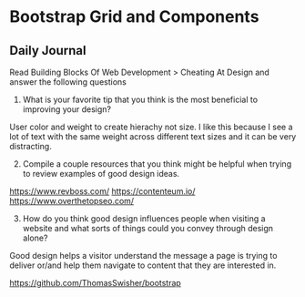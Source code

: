 # Bootstrap Grid and Components

## Daily Journal
Read Building Blocks Of Web Development > Cheating At Design and answer the following questions

1. What is your favorite tip that you think is the most beneficial to improving your design?

User color and weight to create hierachy not size. I like this because I see a lot of text with the same weight across different text sizes and it can be very distracting.

2. Compile a couple resources that you think might be helpful when trying to review examples of good design ideas.

https://www.revboss.com/
https://contenteum.io/ 
https://www.overthetopseo.com/ 


3. How do you think good design influences people when visiting a website and what sorts of things could you convey through design alone?

Good design helps a visitor understand the message a page is trying to deliver or/and help them navigate to content that they are interested in.

https://github.com/ThomasSwisher/bootstrap
